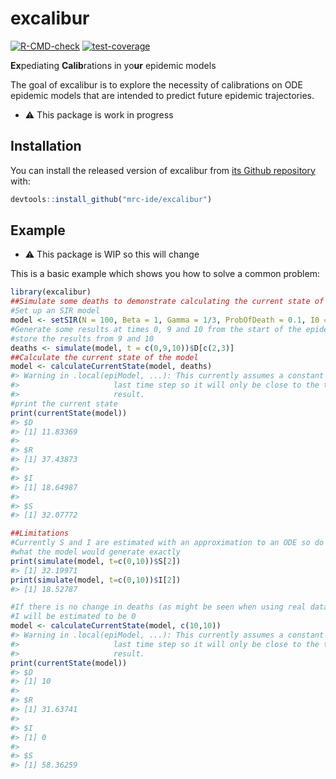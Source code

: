 
<!-- README.md is generated from README.Rmd. Please edit that file -->

# excalibur

<!-- badges: start -->

[![R-CMD-check](https://github.com/mrc-ide/excalibur/actions/workflows/R-CMD-check.yaml/badge.svg?branch=main)](https://github.com/mrc-ide/excalibur/actions/workflows/R-CMD-check.yaml)
[![test-coverage](https://github.com/mrc-ide/excalibur/actions/workflows/test-coverage.yaml/badge.svg?branch=main)](https://github.com/mrc-ide/excalibur/actions/workflows/test-coverage.yaml)
<!-- badges: end -->

**Ex**pediating **Calib**rations in yo**ur** epidemic models

The goal of excalibur is to explore the necessity of calibrations on ODE
epidemic models that are intended to predict future epidemic
trajectories.

-   :warning: This package is work in progress

## Installation

You can install the released version of excalibur from [its Github
repository](https://github.com/mrc-ide/excalibur) with:

``` r
devtools::install_github("mrc-ide/excalibur")
```

## Example

-   :warning: This package is WIP so this will change

This is a basic example which shows you how to solve a common problem:

``` r
library(excalibur)
##Simulate some deaths to demonstrate calculating the current state of the model
#Set up an SIR model
model <- setSIR(N = 100, Beta = 1, Gamma = 1/3, ProbOfDeath = 0.1, I0 = 1)
#Generate some results at times 0, 9 and 10 from the start of the epidemic and
#store the results from 9 and 10
deaths <- simulate(model, t = c(0,9,10))$D[c(2,3)]
##Calculate the current state of the model
model <- calculateCurrentState(model, deaths)
#> Warning in .local(epiModel, ...): This currently assumes a constant rate of change for the
#>                     last time step so it will only be close to the true
#>                     result.
#print the current state
print(currentState(model))
#> $D
#> [1] 11.83369
#> 
#> $R
#> [1] 37.43873
#> 
#> $I
#> [1] 18.64987
#> 
#> $S
#> [1] 32.07772

##Limitations
#Currently S and I are estimated with an approximation to an ODE so do not equal
#what the model would generate exactly
print(simulate(model, t=c(0,10))$S[2])
#> [1] 32.19971
print(simulate(model, t=c(0,10))$I[2])
#> [1] 18.52787

#If there is no change in deaths (as might be seen when using real data) then
#I will be estimated to be 0
model <- calculateCurrentState(model, c(10,10))
#> Warning in .local(epiModel, ...): This currently assumes a constant rate of change for the
#>                     last time step so it will only be close to the true
#>                     result.
print(currentState(model))
#> $D
#> [1] 10
#> 
#> $R
#> [1] 31.63741
#> 
#> $I
#> [1] 0
#> 
#> $S
#> [1] 58.36259
```
